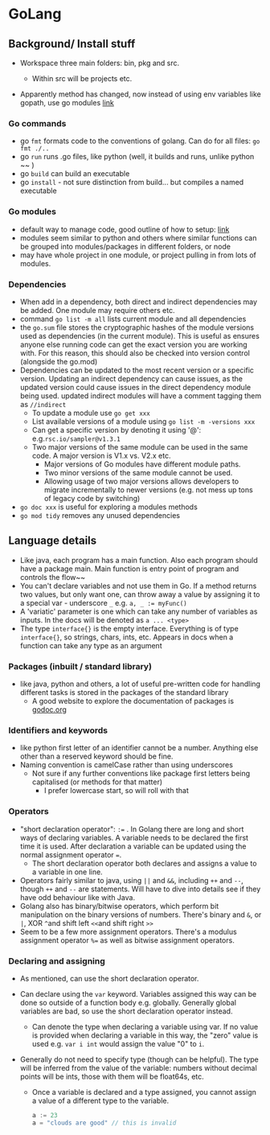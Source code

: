 # GoLang

## Background/ Install stuff

- Workspace three main folders: bin, pkg and src.
  - Within src will be projects etc.

- Apparently method has changed, now instead of using env variables like gopath, use go modules [link](https://stackoverflow.com/questions/10838469/how-to-compile-go-program-consisting-of-multiple-files/61793820#61793820)

### Go commands

- go `fmt` formats code to the conventions of golang. Can do for all files: `go fmt ./..`
- go `run` runs .go files, like python (well, it builds and runs, unlike python ~~ )
- go `build` can build an executable
- go `install` - not sure distinction from build... but compiles a named executable

### Go modules

- default way to manage code, good outline of how to setup: [link](https://blog.golang.org/using-go-modules)
- modules seem similar to python and others where similar functions can be grouped into modules/packages in different folders, or node
- may have whole project in one module, or project pulling in from lots of modules.

### Dependencies

- When add in a dependency, both direct and indirect dependencies may be added. One module may require others etc.
- command `go list -m all` lists current module and all dependencies
- the `go.sum` file stores the cryptographic hashes of the module versions used as dependencies (in the current module). This is useful as ensures anyone else running code can get the exact version you are working with. For this reason, this should also be checked into version control (alongside the go.mod)
- Dependencies can be updated to the most recent version or a specific version. Updating an indirect dependency can cause issues, as the updated version could cause issues in the direct dependency module being used. updated indirect modules will have a comment tagging them as `//indirect`
  - To update a module use `go get xxx`
  - List available versions of a module using `go list -m -versions xxx`
  - Can get a specific version by denoting it using '@': e.g.`rsc.io/sampler@v1.3.1`
  - Two major versions of the same module can be used in the same code. A major version is V1.x vs. V2.x etc.
    - Major versions of Go modules have different module paths.
    - Two minor versions of the same module cannot be used.
    - Allowing usage of two major versions allows developers to migrate incrementally to newer versions (e.g. not mess up tons of legacy code by switching)
- `go doc xxx` is useful for exploring a modules methods
- `go mod tidy` removes any unused dependencies

## Language details

- Like java, each program has a main function. Also each program should have a package main. Main function is entry point of program and controls the flow~~
- You can't declare variables and not use them in Go. If a method returns two values, but only want one, can throw away a value by assigning it to a special var - underscore `_` e.g. `a, _ := myFunc()`
- A 'variatic' parameter is one which can take any number of variables as inputs. In the docs will be denoted as `a ... <type>`
- The type `interface{}` is the empty interface. Everything is of type `interface{}`, so strings, chars, ints, etc. Appears in docs when a function can take any type as an argument

### Packages (inbuilt / standard library)

- like java, python and others, a lot of useful pre-written code for handling different tasks is stored in the packages of the standard library
  - A good website to explore the documentation of packages is [godoc.org](https://pkg.go.dev/std)

### Identifiers and keywords

- like python first letter of an identifier cannot be a number. Anything else other than a reserved keyword should be fine.
- Naming convention is camelCase rather than using underscores
  - Not sure if any further conventions like package first letters being capitalised (or methods for that matter)
    - I prefer lowercase start, so will roll with that

### Operators

- "short declaration operator": `:=` . In Golang there are long and short ways of declaring variables. A variable needs to be declared the first time it is used. After declaration a variable can be updated using the normal assignment operator `=`.
  - The short declaration operator both declares and assigns a value to a variable in one line.
- Operators fairly similar to java, using `||` and `&&`, including `++` and `--`, though `++` and `--` are statements. Will have to dive into details see if they have odd behaviour like with Java.
- Golang also has binary/bitwise operators, which perform bit manipulation on the binary versions of numbers. There's binary and `&`, or `|`, XOR `^`and shift left `<<`and shift right `>>`
- Seem to be a few more assignment operators. There's a modulus assignment operator `%=` as well as bitwise assignment operators.

### Declaring and assigning

- As mentioned, can use the short declaration operator.

- Can declare using the `var` keyword. Variables assigned this way can be done so outside of a function body e.g. globally. Generally global variables are bad, so use the short declaration operator instead.

  - Can denote the type when declaring a variable using var. If no value is provided when declaring a variable in this way, the "zero" value is used e.g. `var i int` would assign the value "0" to `i`.

- Generally do not need to specify type (though can be helpful). The type will be inferred from the value of the variable: numbers without decimal points will be ints, those with them will be float64s, etc.

  - Once a variable is declared and a type assigned, you cannot assign a value of a different type to the variable.

    ```go
    a := 23
    a = "clouds are good" // this is invalid
    ```

    

